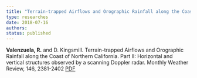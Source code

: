 ```yaml
---
title: "Terrain-trapped Airflows and Orographic Rainfall along the Coast of Northern California. Part II: Horizontal and vertical structures observed by a scanning Doppler radar"
type: researches
date: 2018-07-16
authors: 
status: published
---
```


__Valenzuela, R.__ and D. Kingsmill. Terrain-trapped Airflows and Orographic Rainfall along the Coast of Northern California. Part II: Horizontal and vertical structures observed by a scanning Doppler radar. Monthly Weather Review, 146, 2381-2402 [PDF](https://journals.ametsoc.org/doi/pdf/10.1175/MWR-D-17-0227.1)